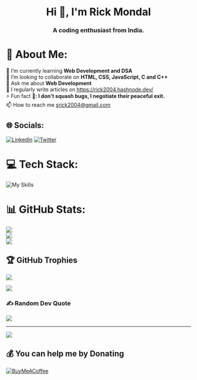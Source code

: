 <h1 align="center">Hi 👋, I'm Rick Mondal</h1>
<h3 align="center">A coding enthusiast from India.</h3>

# 💫 About Me:
🌱 I’m currently learning **Web Development and DSA** <br>👯 I’m looking to collaborate on **HTML, CSS, JavaScript, C and C++** <br>💬 Ask me about **Web Development** <br>📝 I regularly write articles on https://rick2004.hashnode.dev/<br>⚡ Fun fact  **🐞: I don't squash bugs, I negotiate their peaceful exit.** <br>📫 How to reach me srick2004@gmail.com<br>


## 🌐 Socials:
[![LinkedIn](https://img.shields.io/badge/LinkedIn-%230077B5.svg?logo=linkedin&logoColor=white)](https://linkedin.com/in/rickmondal2004) [![Twitter](https://img.shields.io/badge/Twitter-%231DA1F2.svg?logo=Twitter&logoColor=white)](https://twitter.com/rickmondal_2004) 

# 💻 Tech Stack:
![My Skills](https://skillicons.dev/icons?i=html,css,javascript,c,cpp,py,aws,gcp,nodejs,react,mongodb,mysql,ps,canva,pr,ae,figma,postman,blender,git,github,visualstudio,vscode,wordpress)

  
# 📊 GitHub Stats:
![](https://github-readme-stats.vercel.app/api?username=rickmondal-2004&theme=tokyonight&hide_border=false&include_all_commits=false&count_private=false)<br/>
![](https://github-readme-streak-stats.herokuapp.com/?user=rickmondal-2004&theme=tokyonight&hide_border=false)<br/>
![](https://github-readme-stats.vercel.app/api/top-langs/?username=rickmondal-2004&theme=tokyonight&hide_border=false&include_all_commits=false&count_private=false&layout=compact)

## 🏆 GitHub Trophies
![](https://github-profile-trophy.vercel.app/?username=rickmondal-2004&theme=tokyonight&no-frame=false&no-bg=true&margin-w=4)

[![](https://visitcount.itsvg.in/api?id=rickmondal-2004&label=Profile%20Views&color=1&pretty=false)](https://visitcount.itsvg.in)

### ✍️ Random Dev Quote
![](https://quotes-github-readme.vercel.app/api?type=horizontal&theme=tokyonight)

---
[![](https://visitcount.itsvg.in/api?id=rickmondal-2004&icon=0&color=6)](https://visitcount.itsvg.in)

  ## 💰 You can help me by Donating
  [![BuyMeACoffee](https://img.shields.io/badge/Buy%20Me%20a%20Coffee-ffdd00?style=for-the-badge&logo=buy-me-a-coffee&logoColor=black)](https://buymeacoffee.com/rickmondal2004) 

  
<!-- Proudly created with GPRM ( https://gprm.itsvg.in ) -->
